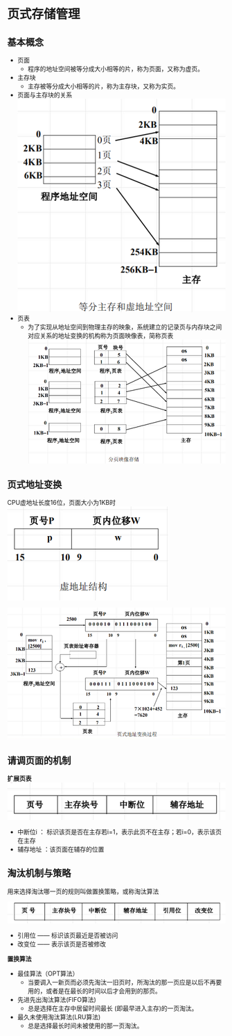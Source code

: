 <!--
 * @Descripttion: 
 * @version: 
 * @Author: WangQing
 * @email: 2749374330@qq.com
 * @Date: 2020-01-04 21:35:34
 * @LastEditors: WangQing
 * @LastEditTime: 2020-01-04 21:53:23
 -->
# 页式存储管理

## 基本概念

- 页面
    - 程序的地址空间被等分成大小相等的片，称为页面，又称为虚页。
- 主存块
    - 主存被等分成大小相等的片，称为主存块，又称为实页。
- 页面与主存块的关系
![](images/2020-01-04-21-40-39.png)
- 页表
    - 为了实现从地址空间到物理主存的映象，系统建立的记录页与内存块之间对应关系的地址变换的机构称为页面映像表，简称页表
![](images/2020-01-04-21-42-07.png)

## 页式地址变换

CPU虚地址长度16位，页面大小为1KB时
![](images/2020-01-04-21-44-25.png)

![](images/2020-01-04-21-45-30.png)

## 请调页面的机制

**扩展页表**
![](images/2020-01-04-21-49-10.png)
- 中断位i ： 标识该页是否在主存若i=1，表示此页不在主存；若i=0，表示该页在主存
- 辅存地址 ：该页面在辅存的位置

## 淘汰机制与策略

用来选择淘汰哪一页的规则叫做置换策略，或称淘汰算法

![](images/2020-01-04-21-50-29.png)
- 引用位 —— 标识该页最近是否被访问
- 改变位 —— 表示该页是否被修改

**置换算法**
- 最佳算法（OPT算法）
    - 当要调入一新页而必须先淘汰一旧页时，所淘汰的那一页应是以后不再要用的，或者是在最长的时间以后才会用到的那页。
- 先进先出淘汰算法(FIFO算法)
    - 总是选择在主存中居留时间最长 (即最早进入主存)的一页淘汰。
- 最久未使用淘汰算法(LRU算法)
    - 总是选择最长时间未被使用的那一页淘汰。